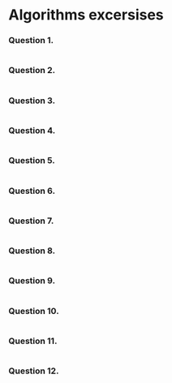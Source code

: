 # Algorithms excersises
### Question 1.
```C++

```
### Question 2.
```C++

```
### Question 3.
```C++

```
### Question 4.
```C++

```
### Question 5.
```C++

```
### Question 6.
```C++

```
### Question 7.
```C++

```
### Question 8.
```C++

```
### Question 9.
```C++

```
### Question 10.
```C++

```
### Question 11.
```C++

```
### Question 12.
```C++

```
